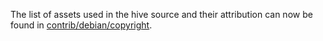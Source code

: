 The list of assets used in the hive source and their attribution can now be found in [contrib/debian/copyright](../contrib/debian/copyright).
